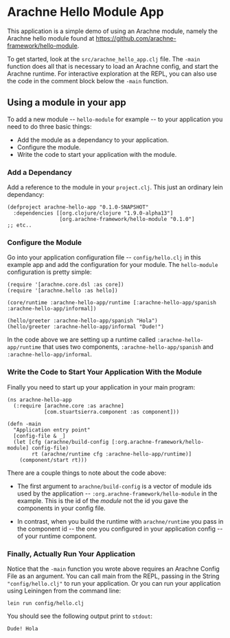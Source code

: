# Arachne Hello Module App

This application is a simple demo of using an Arachne module, namely the Arachne hello module
found at https://github.com/arachne-framework/hello-module.

To get started, look at the `src/arachne_hello_app.clj` file. The `-main` function does all that is necessary to load an Arachne config, and start the Arachne runtime. For interactive exploration at the REPL, you can also use the code in the comment block below the `-main` function.


## Using a module in your app

To add a new module -- `hello-module` for example -- to your application you need to do three basic things:
* Add the module as a dependancy to your application.
* Configure the module.
* Write the code to start your application with the module.


### Add a Dependancy

Add a reference to the module in your `project.clj`. This just an ordinary lein dependancy:

    (defproject arachne-hello-app "0.1.0-SNAPSHOT"
      :dependencies [[org.clojure/clojure "1.9.0-alpha13"]
                     [org.arachne-framework/hello-module "0.1.0"]
    ;; etc..

### Configure the Module

Go into your application configuration file -- `config/hello.clj` in this example app
and add the configuration for your module. The `hello-module` configuration is pretty
simple:

    (require '[arachne.core.dsl :as core])
    (require '[arachne.hello :as hello])

    (core/runtime :arachne-hello-app/runtime [:arachne-hello-app/spanish :arachne-hello-app/informal])

    (hello/greeter :arachne-hello-app/spanish "Hola")
    (hello/greeter :arachne-hello-app/informal "Dude!")

In the code above we are setting up a runtime called `:arachne-hello-app/runtime` that uses
two components, `:arachne-hello-app/spanish` and `:arachne-hello-app/informal`.

### Write the Code to Start Your Application With the Module

Finally you need to start up your application in your main program:

    (ns arachne-hello-app
      (:require [arachne.core :as arachne]
                [com.stuartsierra.component :as component]))
    
    (defn -main
      "Application entry point"
      [config-file & _]
      (let [cfg (arachne/build-config [:org.arachne-framework/hello-module] config-file)
            rt (arachne/runtime cfg :arachne-hello-app/runtime)]
        (component/start rt)))

There are a couple things to note about the code above:

 * The first argument to `arachne/build-config` 
is a vector of module ids used by the application -- `:org.arachne-framework/hello-module` in the example.
This is the id of the _module_ not the id you gave the components in your config file.

* In contrast, when you build the runtime with `arachne/runtime` you pass in the component id -- the
one you configured in your application config -- of your runtime component.


### Finally, Actually Run Your Application

Notice that the `-main` function you wrote above requires an Arachne Config File as an argument. You can call main from the REPL, passing in the String `"config/hello.clj"` to run your application. Or you can run your application using Leiningen from the command line:

`lein run config/hello.clj`

You should see the following output print to `stdout`:

`Dude!
Hola`
